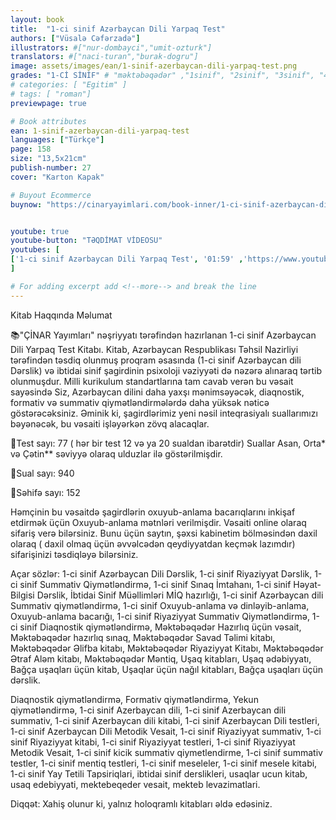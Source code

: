 ```yaml
---
layout: book
title:  "1-ci sinif Azərbaycan Dili Yarpaq Test"
authors: ["Vüsalə Cəfərzadə"]
illustrators: #["nur-dombayci","umit-ozturk"]
translators: #["naci-turan","burak-dogru"]
image: assets/images/ean/1-sinif-azerbaycan-dili-yarpaq-test.png
grades: "1-Cİ SİNİF" # "məktəbəqədər" ,"1sinif", "2sinif", "3sinif", "4sinif", "5sinif"
# categories: [ "Egitim" ]
# tags: [ "roman"]
previewpage: true

# Book attributes
ean: 1-sinif-azerbaycan-dili-yarpaq-test
languages: ["Türkçe"]
page: 158
size: "13,5x21cm"
publish-number: 27
cover: "Karton Kapak"

# Buyout Ecommerce
buynow: "https://cinaryayimlari.com/book-inner/1-ci-sinif-azerbaycan-dili-yarpaq-test-5"


youtube: true
youtube-button: "TƏQDİMAT VİDEOSU" 
youtubes: [ 
['1-ci sinif Azərbaycan Dili Yarpaq Test', '01:59' ,'https://www.youtube.com/watch?v=GusVL1yG-CA&list=PLpE19IIk_DPV4z1xFR9LCs3XvZOXWoLW5&index=5']
]

# For adding excerpt add <!--more--> and break the line
---
```

Kitab Haqqında Məlumat

📚"ÇİNAR Yayımları" nəşriyyatı tərəfindən hazırlanan 1-ci sinif Azərbaycan Dili Yarpaq Test Kitabı. Kitab, Azərbaycan Respublikası Təhsil Nazirliyi tərəfindən təsdiq olunmuş proqram əsasında (1-ci sinif Azərbaycan dili Dərslik) və ibtidai sinif şagirdinin psixoloji vəziyyəti də nəzərə alınaraq tərtib olunmuşdur. Milli kurikulum standartlarına tam cavab verən bu vəsait sayəsində Siz, Azərbaycan dilini daha yaxşı mənimsəyəcək, diaqnostik, formativ və summativ qiymətləndirmələrdə daha yüksək nəticə göstərəcəksiniz. Əminik ki, şagirdlərimiz yeni nəsil inteqrasiyalı suallarımızı bəyənəcək, bu vəsaiti işləyərkən zövq alacaqlar.

🔺Test sayı: 77 ( hər bir test 12 və ya 20 sualdan ibarətdir)
Suallar Asan, Orta* və Çətin** səviyyə olaraq ulduzlar ilə göstərilmişdir.

🔺Sual sayı: 940

🔺Səhifə sayı: 152

Həmçinin bu vəsaitdə şagirdlərin oxuyub-anlama bacarıqlarını inkişaf etdirmək üçün Oxuyub-anlama mətnləri verilmişdir. Vəsaiti online olaraq sifariş verə bilərsiniz. Bunu üçün saytın, şəxsi kabinetim bölməsindən daxil olaraq ( daxil olmaq üçün əvvəlcədən qeydiyyatdan keçmək lazımdır) sifarişinizi təsdiqləyə bilərsiniz.



Açar sözlər: 1-ci sinif Azərbaycan Dili Dərslik, 1-ci sinif Riyaziyyat Dərslik, 1-ci sinif Summativ Qiymətləndirmə, 1-ci sinif Sınaq İmtahanı, 1-ci sinif Həyat-Bilgisi Dərslik, İbtidai Sinif Müəllimləri MİQ hazırlığı, 1-ci sinif Azərbaycan dili Summativ qiymətləndirmə, 1-ci sinif Oxuyub-anlama və dinləyib-anlama, Oxuyub-anlama bacarığı, 1-ci sinif Riyaziyyat Summativ Qiymətləndirmə, 1-ci sinif Diaqnostik qiymətləndirmə, Məktəbəqədər Hazırlıq üçün vəsait, Məktəbəqədər hazırlıq sınaq, Məktəbəqədər Savad Təlimi kitabı, Məktəbəqədər Əlifba kitabı, Məktəbəqədər Riyaziyyat Kitabı, Məktəbəqədər Ətraf Aləm kitabı, Məktəbəqədər Məntiq, Uşaq kitabları, Uşaq ədəbiyyatı, Bağça uşaqları üçün kitab, Uşaqlar üçün nağıl kitabları, Bağça uşaqları üçün dərslik.

Diaqnostik qiymətləndirmə, Formativ qiymətləndirmə, Yekun qiymətləndirmə, 1-ci sinif Azerbaycan dili, 1-ci sinif Azerbaycan dili summativ, 1-ci sinif Azerbaycan dili kitabi, 1-ci sinif Azerbaycan Dili testleri, 1-ci sinif Azerbaycan Dili Metodik Vesait, 1-ci sinif Riyaziyyat summativ, 1-ci sinif Riyaziyyat kitabi, 1-ci sinif Riyaziyyat testleri, 1-ci sinif Riyaziyyat Metodik Vesait, 1-ci sinif kicik summativ qiymetlendirme, 1-ci sinif summativ testler, 1-ci sinif mentiq testleri, 1-ci sinif meseleler, 1-ci sinif mesele kitabi, 1-ci sinif Yay Tetili Tapsiriqlari, ibtidai sinif derslikleri, usaqlar ucun kitab, usaq edebiyyati, mektebeqeder vesait, mekteb levazimatlari.

Diqqət: Xahiş olunur ki, yalnız holoqramlı kitabları əldə edəsiniz.
<!--more--> 